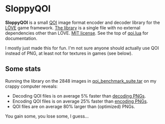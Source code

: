 # SloppyQOI

**SloppyQOI** is a small [QOI](https://qoiformat.org/) image format encoder and decoder library for the [LÖVE](https://love2d.org/) game framework.
[The library](https://raw.githubusercontent.com/ReFreezed/SloppyQOI/master/qoi.lua) is a single file with no external dependencies other than LÖVE.
[MIT license](LICENSE.txt).
See the top of [qoi.lua](https://raw.githubusercontent.com/ReFreezed/SloppyQOI/master/qoi.lua) for documentation.

I mostly just made this for fun.
I'm not sure anyone should actually use QOI instead of PNG, at least not for textures in games (see below).


## Some stats

Running the library on the 2848 images in [qoi_benchmark_suite.tar](https://qoiformat.org/benchmark/) on my crappy computer reveals:

- Decoding QOI files is on average 5% faster than [decoding PNGs](https://love2d.org/wiki/love.image.newImageData).
- Encoding QOI files is on average 25% faster than [encoding PNGs](https://love2d.org/wiki/ImageData:encode).
- QOI files are on average 80% larger than (optimized) PNGs.

You gain some, you lose some, I guess...

